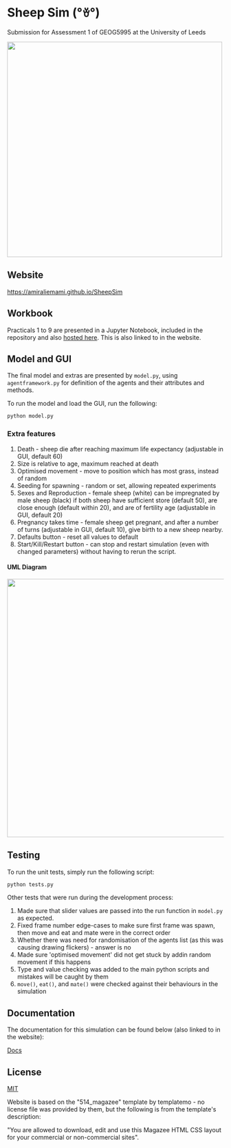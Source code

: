 # Sheep Sim (°ꈊ°)

Submission for Assessment 1 of GEOG5995 at the University of Leeds

<img src="https://amiraliemami.github.io/leedsmodule/images/demo.gif" width="500">

## Website

https://amiraliemami.github.io/SheepSim

## Workbook

Practicals 1 to 9 are presented in a Jupyter Notebook, included in the repository and also [hosted here](https://nbviewer.jupyter.org/github/amiraliemami/leedsmodule/blob/master/Jupyter%20Workbook.ipynb). This is also linked to in the website.

## Model and GUI

The final model and extras are presented by ```model.py```, using ```agentframework.py``` for definition of the agents and their attributes and methods.

To run the model and load the GUI, run the following:
```bash
python model.py
```

### Extra features

1. Death - sheep die after reaching maximum life expectancy (adjustable in GUI, default 60)
2. Size is relative to age, maximum reached at death
3. Optimised movement - move to position which has most grass, instead of random
4. Seeding for spawning - random or set, allowing repeated experiments
5. Sexes and Reproduction - female sheep (white) can be impregnated by male sheep (black) if both sheep have sufficient store (default 50), are close enough (default within 20), and are of fertility age (adjustable in GUI, default 20)
6. Pregnancy takes time - female sheep get pregnant, and after a number of turns (adjustable in GUI, default 10), give birth to a new sheep nearby.
7. Defaults button - reset all values to default
8. Start/Kill/Restart button - can stop and restart simulation (even with changed parameters) without having to rerun the script.

#### UML Diagram

<img src="https://amiraliemami.github.io/leedsmodule/images/uml.png" width="600">

## Testing

To run the unit tests, simply run the following script:
```bash
python tests.py
```

Other tests that were run during the development process:

1. Made sure that slider values are passed into the run function in ```model.py``` as expected.
2. Fixed frame number edge-cases to make sure first frame was spawn, then move and eat and mate were in the correct order
3. Whether there was need for randomisation of the agents list (as this was causing drawing flickers) - answer is no 
4. Made sure 'optimised movement' did not get stuck by addin random movement if this happens 
5. Type and value checking was added to the main python scripts and mistakes will be caught by them
6. ```move()```, ```eat()```, and ```mate()``` were checked against their behaviours in the simulation

## Documentation

The documentation for this simulation can be found below (also linked to in the website):

[Docs](https://amiraliemami.github.io/leedsmodule/docs/build/modules.html)

## License
[MIT](https://choosealicense.com/licenses/mit/)

Website is based on the "514_magazee" template by templatemo - no license file was provided by them, but the following is from the template's description:

"You are allowed to download, edit and use this Magazee HTML CSS layout for your commercial or non-commercial sites".
